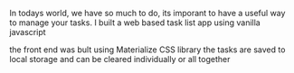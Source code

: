 In todays world, we have so much to do, its imporant to have a useful way to manage your tasks. 
I built a web based task list app using vanilla javascript  

the front end was bult  using Materialize CSS library
the tasks are saved to local storage and can be cleared individually or all together
